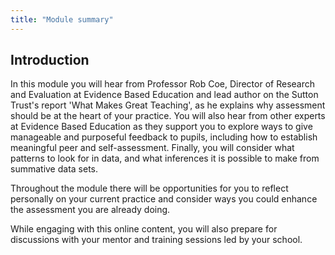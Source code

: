 ```yaml
---
title: "Module summary"
---
```


## Introduction

In this module you will hear from Professor Rob Coe, Director of Research and Evaluation at Evidence Based Education and lead author on the Sutton Trust's report 'What Makes Great Teaching', as he explains why assessment should be at the heart of your practice. You will also hear from other experts at Evidence Based Education as they support you to explore ways to give manageable and purposeful feedback to pupils, including how to establish meaningful peer and self-assessment. Finally, you will consider what patterns to look for in data, and what inferences it is possible to make from summative data sets.

Throughout the module there will be opportunities for you to reflect personally on your current practice and consider ways you could enhance the assessment you are already doing.

While engaging with this online content, you will also prepare for discussions with your mentor and training sessions led by your school.

